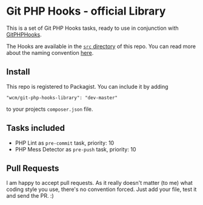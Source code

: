 # Git PHP Hooks - official Library

This is a set of Git PHP Hooks tasks, ready to use in conjunction
with [GitPHPHooks](https://github.com/wecodemore/GitPHPHooks).

The Hooks are available in the [`src` directory](https://github.com/wecodemore/GitPHPHooksLibrary/tree/master/src)
of this repo. You can read more about the naming convention [here](https://github.com/wecodemore/GitPHPHooks#naming-convention).

## Install

This repo is registered to Packagist. You can include it by adding

    "wcm/git-php-hooks-library": "dev-master"

to your projects `composer.json` file.

## Tasks included

 * PHP Lint as `pre-commit` task, priority: 10
 * PHP Mess Detector as `pre-push` task, priority: 10

## Pull Requests

I am happy to accept pull requests. As it really doesn't matter (to me) what coding style you use,
there's no convention forced. Just add your file, test it and send the PR. :)